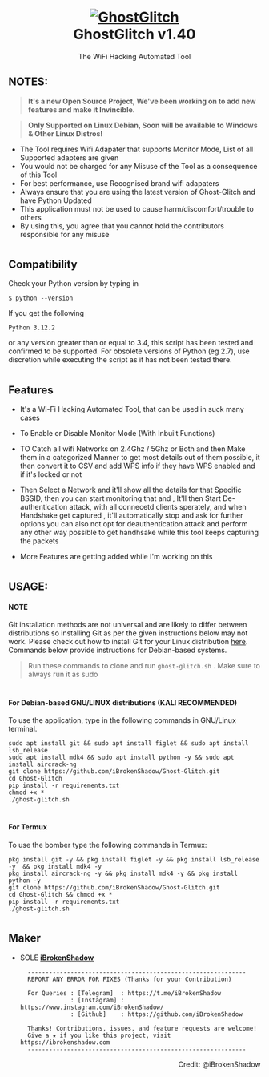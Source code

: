 <h1 align="center">
  <br>
  <a href="https://github.com/iBrokenShadow/GhostGlitch"><img src="https://i.ibb.co/F4HBKqm/TBomb.png" alt="GhostGlitch"></a>
  <br>
  GhostGlitch v1.40
  <br>
</h1>


<p align="center">The WiFi Hacking Automated Tool</p>

## NOTES:

> **It's a new Open Source Project, We've been working on to add new features and make it Invincible.**

> **Only Supported on Linux Debian, Soon will be available to Windows & Other Linux Distros!**


- The Tool requires Wifi Adapater that supports Monitor Mode, List of all Supported adapters are given
- You would not be charged for any Misuse of the Tool as a consequence of this Tool
- For best performance, use Recognised brand wifi adapaters
- Always ensure that you are using the latest version of Ghost-Glitch and have Python Updated
- This application must not be used to cause harm/discomfort/trouble to others
- By using this, you agree that you cannot hold the contributors responsible for any misuse

#
#

## Compatibility
Check your Python version by typing in
```shell script
$ python --version
```
If you get the following
```shell script
Python 3.12.2
```
or any version greater than or equal to 3.4, this script has been tested and confirmed to be supported. For obsolete versions of Python (eg 2.7), use discretion while executing the script as it has not been tested there.

#

## Features

+ It's a Wi-Fi Hacking Automated Tool, that can be used in suck many cases
+ To Enable or Disable Monitor Mode (With Inbuilt Functions)
+ TO Catch all wifi Networks on 2.4Ghz / 5Ghz or Both and then Make them in a categorized Manner to get most details out of them possible,
  it then convert it to CSV and add WPS info if they have WPS enabled and if it's locked or not

+ Then Select a Network and it'll show all the details for that Specific BSSID, then you can start monitoring that and , It'll then Start 
  De-authentication attack, with all connecetd clients sperately, and when Handshake get captured , it'll automatically stop and ask for further options
  you can also not opt for deauthentication attack and perform any other way possible to get handhsake while this tool keeps capturing the packets 

+ More Features are getting added while I'm working on this
#
#
#
## USAGE:
#### NOTE 

Git installation methods are not universal and are likely to differ between distributions so installing Git as per the given instructions below may not work. Please check out how to install Git for your Linux distribution [here](https://git-scm.com/). Commands below provide instructions for Debian-based systems.

> Run these commands to clone and run `ghost-glitch.sh` .
> Make sure to always run it as sudo

#
#### For Debian-based GNU/LINUX distributions (KALI RECOMMENDED)
To use the application, type in the following commands in GNU/Linux terminal.

```shell script
sudo apt install git && sudo apt install figlet && sudo apt install lsb_release
sudo apt install mdk4 && sudo apt install python -y && sudo apt install aircrack-ng
git clone https://github.com/iBrokenShadow/Ghost-Glitch.git
cd Ghost-Glitch
pip install -r requirements.txt
chmod +x *
./ghost-glitch.sh
```
#

#### For Termux

To use the bomber type the following commands in Termux:
```shell script
pkg install git -y && pkg install figlet -y && pkg install lsb_release -y  && pkg install mdk4 -y 
pkg install aircrack-ng -y && pkg install mdk4 -y && pkg install python -y
git clone https://github.com/iBrokenShadow/Ghost-Glitch.git
cd Ghost-Glitch && chmod +x *
pip install -r requirements.txt
./ghost-glitch.sh
```


#
#

## Maker

- SOLE **[iBrokenShadow](https://github.com/iBrokenShadow)** 

        -------------------------------------------------------------
        REPORT ANY ERROR FOR FIXES (Thanks for your Contribution)

        For Queries : [Telegram]  : https://t.me/iBrokenShadow
                    : [Instagram] : https://www.instagram.com/iBrokenShadow/
                    : [Github]    : https://github.com/iBrokenShadow

        Thanks! Contributions, issues, and feature requests are welcome!  
        Give a ★ if you like this project, visit https://ibrokenshadow.com
        -------------------------------------------------------------

<p align="right"> Credit: @iBrokenShadow </p>
